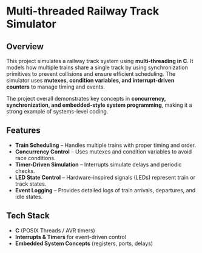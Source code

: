 # Multi-threaded Railway Track Simulator

## Overview
This project simulates a railway track system using **multi-threading in C**. It models how multiple trains share a single track by using synchronization primitives to prevent collisions and ensure efficient scheduling. The simulator uses **mutexes, condition variables, and interrupt-driven counters** to manage timing and events.

The project overall demonstrates key concepts in **concurrency, synchronization, and embedded-style system programming**, making it a strong example of systems-level coding.

## Features
- **Train Scheduling** – Handles multiple trains with proper timing and order.  
- **Concurrency Control** – Uses mutexes and condition variables to avoid race conditions.  
- **Timer-Driven Simulation** – Interrupts simulate delays and periodic checks.  
- **LED State Control** – Hardware-inspired signals (LEDs) represent train or track states.  
- **Event Logging** – Provides detailed logs of train arrivals, departures, and idle states.  

## Tech Stack
- **C** (POSIX Threads / AVR timers)  
- **Interrupts & Timers** for event-driven control  
- **Embedded System Concepts** (registers, ports, delays)
